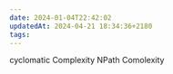 ```yaml
---
date: 2024-01-04T22:42:02
updatedAt: 2024-04-21 18:34:36+2180
tags: 
---
```

cyclomatic Complexity
NPath Comolexity